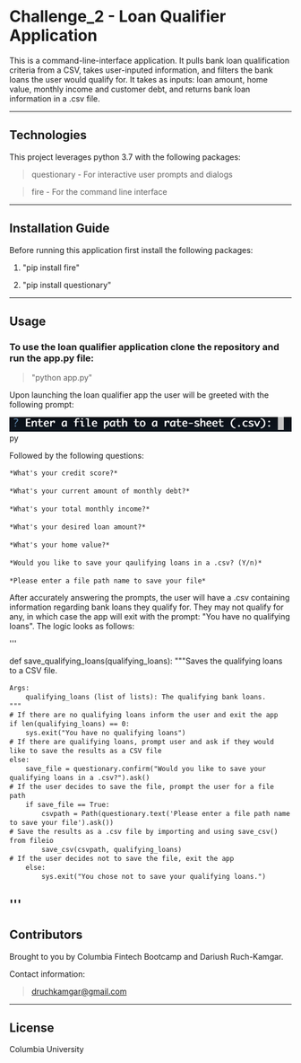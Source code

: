 # Challenge_2 - Loan Qualifier Application
This is a command-line-interface application. It pulls bank loan qualification criteria from a CSV, takes user-inputed information, and filters the bank loans the user would qualify for. It takes as inputs: loan amount, home value, monthly income and customer debt, and returns bank loan information in a .csv file. 

---

## Technologies
This project leverages python 3.7 with the following packages:

> questionary - For interactive user prompts and dialogs

> fire - For the command line interface

---

## Installation Guide
Before running this application first install the following packages:

1. "pip install fire"

2. "pip install questionary"


---

## Usage
### To use the loan qualifier application clone the repository and run the app.py file:

>"python app.py"

Upon launching the loan qualifier app the user will be greeted with the following prompt:

!['Enter a file path to a rate-sheet (.csv):'](https://github.com/druchkamgar/Challenge_2_vFinal/blob/78411570c9c7558a68614be9995bda9da26490f6/Screen%20Shot%202021-07-08%20at%2012.58.55%20PM.png)py

Followed by the following questions:

    *What's your credit score?*

    *What's your current amount of monthly debt?*

    *What's your total monthly income?*

    *What's your desired loan amount?*

    *What's your home value?*

    *Would you like to save your qaulifying loans in a .csv? (Y/n)*
    
    *Please enter a file path name to save your file*

After accurately answering the prompts, the user will have a .csv containing information regarding bank loans they qualify for. They may not qualify for any, in which case the app will exit with the prompt: "You have no qualifying loans". The logic looks as follows:


'''

def save_qualifying_loans(qualifying_loans):
    """Saves the qualifying loans to a CSV file.

    Args:
        qualifying_loans (list of lists): The qualifying bank loans.
    """
    # If there are no qualifying loans inform the user and exit the app
    if len(qualifying_loans) == 0:
        sys.exit("You have no qualifying loans")
    # If there are qualifying loans, prompt user and ask if they would like to save the results as a CSV file
    else:
        save_file = questionary.confirm("Would you like to save your qualifying loans in a .csv?").ask()
    # If the user decides to save the file, prompt the user for a file path
        if save_file == True:
            csvpath = Path(questionary.text('Please enter a file path name to save your file').ask())
    # Save the results as a .csv file by importing and using save_csv() from fileio
            save_csv(csvpath, qualifying_loans)
    # If the user decides not to save the file, exit the app
        else:
            sys.exit("You chose not to save your qualifying loans.")
'''
---

## Contributors
Brought to you by Columbia Fintech Bootcamp and Dariush Ruch-Kamgar. 

Contact information: 
> druchkamgar@gmail.com

---

## License
Columbia University
